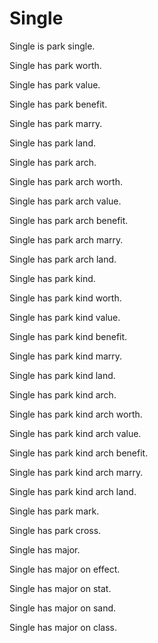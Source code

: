 # Single

Single is park single.

Single has park worth.

Single has park value.

Single has park benefit.

Single has park marry.

Single has park land.

Single has park arch.

Single has park arch worth.

Single has park arch value.

Single has park arch benefit.

Single has park arch marry.

Single has park arch land.

Single has park kind.

Single has park kind worth.

Single has park kind value.

Single has park kind benefit.

Single has park kind marry.

Single has park kind land.

Single has park kind arch.

Single has park kind arch worth.

Single has park kind arch value.

Single has park kind arch benefit.

Single has park kind arch marry.

Single has park kind arch land.

Single has park mark.

Single has park cross.

Single has major.

Single has major on effect.

Single has major on stat.

Single has major on sand. 

Single has major on class. 